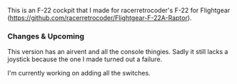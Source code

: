 This is an F-22 cockpit that I made for racerretrocoder's F-22 for Flightgear (https://github.com/racerretrocoder/Flightgear-F-22A-Raptor).

### Changes & Upcoming
This version has an airvent and all the console thingies. Sadly it still lacks a joystick because the one I made turned out a failure.

I'm currently working on adding all the switches.
